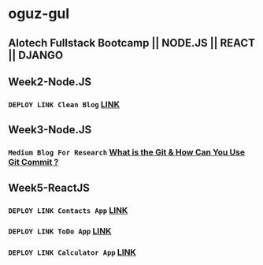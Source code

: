 
# oguz-gul

## Alotech Fullstack Bootcamp || NODE.JS || REACT || DJANGO

## Week2-Node.JS
### `DEPLOY LINK Clean Blog` [LINK](https://clean--blog.herokuapp.com/)

## Week3-Node.JS
### `Medium Blog For Research` [What is the Git & How Can You Use Git Commit ?](https://medium.com/@ogzgl06/what-is-the-git-how-can-you-use-git-commit-4d24a6ff6c01) 

## Week5-ReactJS
### `DEPLOY LINK Contacts App` [LINK](https://contacts-app-dea40.web.app/)
### `DEPLOY LINK ToDo App` [LINK](https://reactreduxtodolist.herokuapp.com/)
### `DEPLOY LINK Calculator App` [LINK](https://calculator-app-a5068.web.app/)
